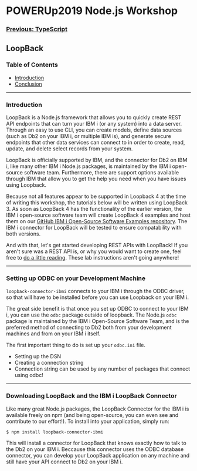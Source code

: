 # POWERUp2019 Node.js Workshop

### [Previous: TypeScript](./7.typescript.md)

## **LoopBack**

### **Table of Contents**

* [Introduction](#introduction)
* [Conclusion](#conclusion)

---

### **Introduction**

LoopBack is a Node.js framework that allows you to quickly create REST API endpoints that can turn your IBM i (or any system) into a data server. Through an easy to use CLI, you can create models, define data sources (such as Db2 on your IBM i, or multiple IBM is), and generate secure endpoints that other data services can connect to in order to create, read, update, and delete select records from your system.

LoopBack is officially supported by IBM, and the connector for Db2 on IBM i, like many other IBM i Node.js packages, is maintained by the IBM i open-source software team. Furthermore, there are support options available through IBM that allow you to get the help you need when you have issues using Loopback.

Because not all features appear to be supported in Loopback 4 at the time of writing this workshop, the tutorials below will be written using LoopBack 3. As soon as LoopBack 4 has the functionality of the earlier version, the IBM i open-source software team will create LoopBack 4 examples and host them on our [GitHub IBM i Open-Source Software Examples repository](https://github.com/ibm/ibmi-oss-examples). The IBM i connector for LoopBack will be tested to ensure compatability with both versions.

And with that, let's get started developing REST APIs with LoopBack! If you aren't sure was a REST API is, or why you would want to create one, feel free to [do a little reading](https://restfulapi.net/). These lab instructions aren't going anywhere!

---

### **Setting up ODBC on your Development Machine**

`loopback-connector-ibmi` connects to your IBM i through the ODBC driver, so that will have to be installed before you can use Loopback on your IBM i.

The great side benefit is that once you set up ODBC to connect to your IBM i, you can use the `odbc` package outside of loopback. The Node.js `odbc` package is maintained by the IBM i Open-Source Software Team, and is the preferred method of connecting to Db2 both from your development machines and from on your IBM i itself.

The first important thing to do is set up your `odbc.ini` file.

* Setting up the DSN
* Creating a connection string
* Connection string can be used by any number of packages that connect using odbc!

---

### **Downloading LoopBack and the IBM i LoopBack Connector**

Like many great Node.js packages, the LoopBack Connector for the IBM i is available freely on npm (and being open-source, you can even see and contribute to our effort!). To install into your application, simply run:

```
$ npm install loopback-connector-ibmi
```

This will install a connector for LoopBack that knows exactly how to talk to the Db2 on your IBM i. Beccause this connector uses the ODBC database connector, you can develop your LoopBack application on any machine and still have your API connect to Db2 on your IBM i.